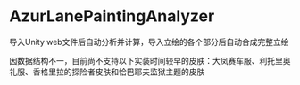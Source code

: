 # AzurLanePaintingAnalyzer
导入Unity web文件后自动分析并计算，导入立绘的各个部分后自动合成完整立绘

因数据结构不一，目前尚不支持以下实装时间较早的皮肤：大凤赛车服、利托里奥礼服、香格里拉的探险者皮肤和恰巴耶夫监狱主题的皮肤
